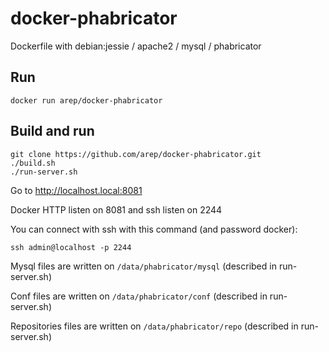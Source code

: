 docker-phabricator
==================
Dockerfile with debian:jessie / apache2 / mysql / phabricator


Run
----
```
docker run arep/docker-phabricator
```

Build and run
---------------

```
git clone https://github.com/arep/docker-phabricator.git
./build.sh
./run-server.sh
````

Go to http://localhost.local:8081

Docker HTTP listen on 8081 and ssh listen on 2244

You can connect with ssh with this command (and password docker): 
```
ssh admin@localhost -p 2244
```

Mysql files are written on `/data/phabricator/mysql` (described in run-server.sh)

Conf files are written on `/data/phabricator/conf` (described in run-server.sh)

Repositories files are written on `/data/phabricator/repo` (described in run-server.sh)

